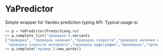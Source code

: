 YaPredictor
===========

Simple wrapper for Yandex prediction typing API.
Typical usage is:

```python
>> p = YaPredictor(PredictLang.ru)
>> p.complete_list('проверка').variants
["проверка", "проверка наличия","проверка скорости","проверка наличия номеров","проверка на",
 "проверка скорости интернета","проверка орфографии","проверках","проверка и","проверками","проверкам"]
>> p.complete('провер').new_words()
```
